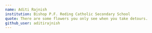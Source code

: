 ```yaml
---
name: Aditi Rajnish
institution: Bishop P.F. Reding Catholic Secondary School
quote: There are some flowers you only see when you take detours.
github_user: aditirajnish
---
```

